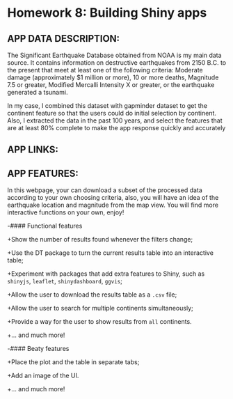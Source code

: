 # Homework 8: Building Shiny apps


## APP DATA DESCRIPTION:

The Significant Earthquake Database obtained from NOAA is my main data source. It contains information on destructive earthquakes 
		from 2150 B.C. to the present that meet at least one of the following criteria: Moderate 
		damage (approximately $1 million or more), 10 or more deaths, Magnitude 7.5 or greater, 
		Modified Mercalli Intensity X or greater, or the earthquake generated a tsunami.

In my case, I combined this dataset with gapminder dataset to get the continent feature 
		so that the users could do initial selection by continent. Also, I extracted the data in 
					the past 100 years, and select the features that are at least 80% complete to make the app response quickly and accurately
					
					
					
## APP LINKS:


## APP FEATURES:

In this webpage, your can download a subset of the processed data according to your own choosing criteria, also, you will have an idea of the earthquake location and magnitude from the map view. You will find more interactive functions on your own, enjoy!
					
-#### Functional features

+Show the number of results found whenever the filters change;

+Use the DT package to turn the current results table into an interactive table;

+Experiment with packages that add extra features to Shiny, such as `shinyjs`, `leaflet`, `shinydashboard`, `ggvis`;

+Allow the user to download the results table as a `.csv` file;

+Allow the user to search for multiple continents simultaneously;

+Provide a way for the user to show results from `all` continents.

+... and much more!

-#### Beaty features

+Place the plot and the table in separate tabs;

+Add an image of the UI.

+... and much more!

